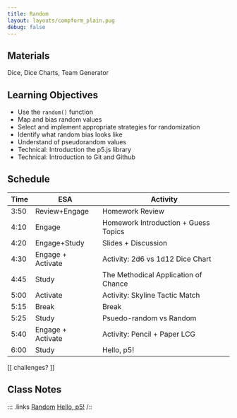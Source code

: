 ```yaml
---
title: Random
layout: layouts/compform_plain.pug
debug: false
---
```


## Materials
Dice, Dice Charts, Team Generator

## Learning Objectives
- Use the `random()` function
- Map and bias random values
- Select and implement appropriate strategies for randomization
- Identify what random bias looks like
- Understand of pseudorandom values
- Technical: Introduction the p5.js library
- Technical: Introduction to Git and Github


## Schedule
Time    | ESA               | Activity
---     | ---               | ---
3:50    | Review+Engage     | Homework Review
4:10    | Engage            | Homework Introduction + Guess Topics
4:20    | Engage+Study      | Slides + Discussion
4:30    | Engage + Activate | Activity: 2d6 vs 1d12 Dice Chart
4:45    | Study             | The Methodical Application of Chance
5:00    | Activate          | Activity: Skyline Tactic Match
5:15    | Break             | Break
5:25    | Study             | Psuedo-random vs Random
5:40    | Engage + Activate | Activity: Pencil + Paper LCG   
6:00    | Study             | Hello, p5!

[[ challenges? ]]



## Class Notes
::: .links
[Random](./index.html)
[Hello, p5!](../p5/index.html)
/::